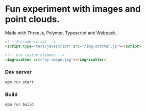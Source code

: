 # Fun experiment with images and point clouds.

Made with Three.js, Polymer, Typescript and Webpack.

```html
<!-- Include script -->
<script type="text/javascript" src="/img-scatter.js"></script>
```

```html
<!-- Use custom element -->
<img-scatter src="my-image.jpg"></img-scatter>
```

### Dev server
```
npm run start
```

### Build
```
npm run build
```